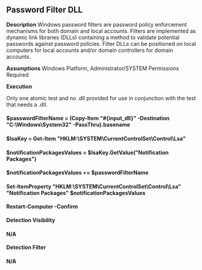 ## Password Filter DLL

**Description**
Windows password filters are password policy enforcement mechanisms for both domain and local accounts. Filters are implemented as dynamic link libraries (DLLs) containing a method to validate potential passwords against password policies. Filter DLLs can be positioned on local computers for local accounts and/or domain controllers for domain accounts.

**Assumptions** 
Windows Platform, Administrator/SYSTEM Permissions Required

**Execution**

Only one atomic test and no .dll provided for use in conjunction with the test that needs a .dll.

#### $passwordFilterName = (Copy-Item "#{input_dll}" -Destination "C:\Windows\System32" -PassThru).basename
#### $lsaKey = Get-Item "HKLM:\SYSTEM\CurrentControlSet\Control\Lsa\"
#### $notificationPackagesValues = $lsaKey.GetValue("Notification Packages")
#### $notificationPackagesValues += $passwordFilterName
#### Set-ItemProperty "HKLM:\SYSTEM\CurrentControlSet\Control\Lsa\" "Notification Packages" $notificationPackagesValues
#### Restart-Computer -Confirm

**Detection Visibility**
#### N/A

**Detection Filter**
#### N/A
